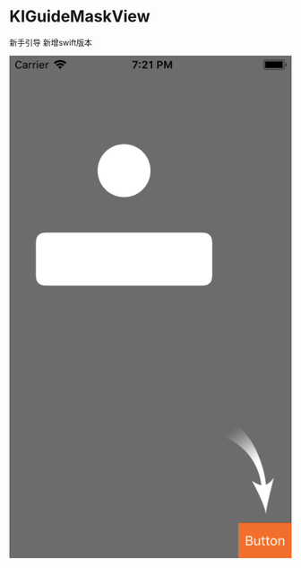 # KIGuideMaskView
新手引导
新增swift版本

![image](https://github.com/xinyuly/KIGuideMaskView/blob/master/screen.png)